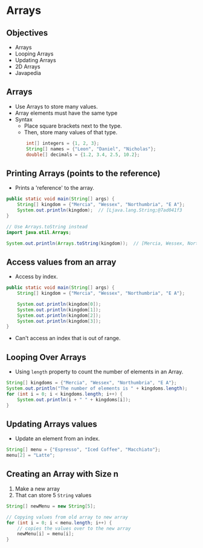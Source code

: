 # Arrays

## Objectives

- Arrays
- Looping Arrays
- Updating Arrays
- 2D Arrays
- Javapedia

## Arrays

- Use Arrays to store many values.
- Array elements must have the same type
- Syntax
  - Place square brackets next to the type.
  - Then, store many values of that type.
  ```java
      int[] integers = {1, 2, 3};
      String[] names = {"Leon", "Daniel", "Nicholas"};
      double[] decimals = {1.2, 3.4, 2.5, 10.2};
  ```

## Printing Arrays (points to the reference)

- Prints a 'reference' to the array.

```java
public static void main(String[] args) {
    String[] kingdom = {"Mercia", "Wessex", "Northumbria", "E A"};
    System.out.println(kingdom);  // [Ljava.lang.String;@7ad041f3
}

// Use Arrays.toString instead
import java.util.Arrays;

System.out.println(Arrays.toString(kingdom));  // [Mercia, Wessex, Northumbria, E A]
```

## Access values from an array

- Access by index.

```java
public static void main(String[] args) {
    String[] kingdom = {"Mercia", "Wessex", "Northumbria", "E A"};

    System.out.println(kingdom[0]);
    System.out.println(kingdom[1]);
    System.out.println(kingdom[2]);
    System.out.println(kingdom[3]);
}
```

- Can't access an index that is out of range.

## Looping Over Arrays

- Using `length` property to count the number of elements in an Array.

```java
String[] kingdoms = {"Mercia", "Wessex", "Northumbria", "E A"};
System.out.println("The number of elements is " + kingdoms.length);
for (int i = 0; i < kingdoms.length; i++) {
    System.out.println(i + " " + kingdoms[i]);
}
```

## Updating Arrays values

- Update an element from an index.

```java
String[] menu = {"Espresso", "Iced Coffee", "Macchiato"};
menu[2] = "Latte";
```

## Creating an Array with Size n

1. Make a new array
2. That can store 5 `String` values

```java
String[] newMenu = new String[5];

// Copying values from old array to new array
for (int i = 0; i < menu.length; i++) {
    // copies the values over to the new array
    newMenu[i] = menu[i];
}
```
